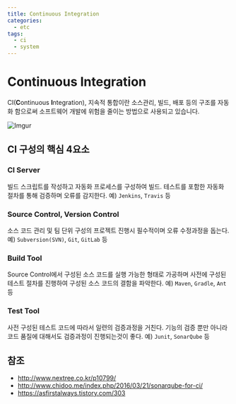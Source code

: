 ```yaml
---
title: Continuous Integration
categories: 
  - etc
tags: 
  - ci
  - system
---
```

# Continuous Integration
CI(**C**ontinuous **I**ntegration), 지속적 통합이란 소스관리, 빌드, 배포 등의 구조를 자동화 함으로써 소프트웨어 개발에 위험을 줄이는 방법으로 사용되고 있습니다.

![Imgur](https://i.imgur.com/O4fkG4i.png)

## CI 구성의 핵심 4요소
### CI Server
빌드 스크립트를 작성하고 자동화 프로세스를 구성하여 빌드. 테스트를 포함한 자동화 절차를 통해 검증하며 오류를 감지한다.
예) `Jenkins`, `Travis` 등

### Source Control, Version Control
소스 코드 관리 및 팀 단위 구성의 프로젝트 진행시 필수적이며 오류 수정과정을 돕는다.
예) `Subversion(SVN)`, `Git`, `GitLab` 등

### Build Tool
Source Control에서 구성된 소스 코드를 실행 가능한 형태로 가공하며 사전에 구성된 테스트 절차를 진행하여 구성된 소스 코드의 결함을 파악한다.
예) `Maven`, `Gradle`, `Ant` 등

### Test Tool
사전 구성된 테스트 코드에 따라서 일련의 검증과정을 거친다. 기능의 검증 뿐만 아니라 코드 품질에 대해서도 검증과정이 진행되는것이 좋다.
예) `Junit`, `SonarQube` 등


## 참조
- http://www.nextree.co.kr/p10799/
- http://www.chidoo.me/index.php/2016/03/21/sonarqube-for-ci/
- https://asfirstalways.tistory.com/303

<!--stackedit_data:
eyJoaXN0b3J5IjpbLTE4NzA5MzAzMDAsLTE1Mjk5MDAxMzMsLT
cwNDgwNzc4NywxMjg4ODMyMTM2LDM2MjI4MDc4NiwtMjEyMTA2
MzAzNl19
-->
